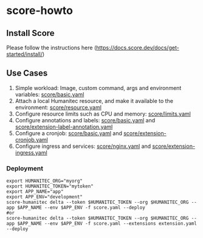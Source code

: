 # score-howto

## Install Score
Please follow the instructions here (https://docs.score.dev/docs/get-started/install/)

## Use Cases
1. Simple workload: Image, custom command, args and environment variables: [score/basic.yaml](score/basic.yaml)
1. Attach a local Humanitec resource, and make it available to the environment: [score/resource.yaml](score/resource.yaml)
1. Configure resource limits such as CPU and memory: [score/limits.yaml](score/limits.yaml)
1. Configure annotations and labels: [score/basic.yaml](score/basic.yaml) and [score/extension-label-annotation.yaml](score/extension-label-annotation.yaml)
1. Configure a cronjob: [score/basic.yaml](score/basic.yaml) and [score/extension-cronjob.yaml](score/extension-cronjob.yaml)
1. Configure ingress and services: [score/nginx.yaml](score/nginx.yaml) and [score/extension-ingress.yaml](score/extension-ingress.yaml)

### Deployment
```
export HUMANITEC_ORG="myorg"
export HUMANITEC_TOKEN="mytoken"
export APP_NAME="app"
export APP_ENV="development"
score-humanitec delta --token $HUMANITEC_TOKEN --org $HUMANITEC_ORG --app $APP_NAME --env $APP_ENV -f score.yaml --deploy
#or
score-humanitec delta --token $HUMANITEC_TOKEN --org $HUMANITEC_ORG --app $APP_NAME --env $APP_ENV -f score.yaml --extensions extension.yaml --deploy
```
